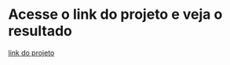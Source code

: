 # Acesse o link do projeto e veja o resultado

[link do projeto](https://mathzinxss.github.io/myWorks/myProjects/Atividades%20Guia/guia-html-css-js/exTópico3/)
